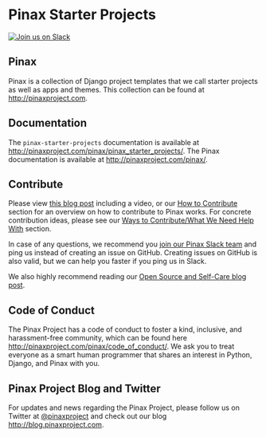 # Pinax Starter Projects

[![Join us on Slack](http://slack.pinaxproject.com/badge.svg)](http://slack.pinaxproject.com/)


Pinax
--------

Pinax is a collection of Django project templates that we call starter projects
as well as apps and themes. This collection can be found at http://pinaxproject.com.


Documentation
---------------

The `pinax-starter-projects` documentation is available at http://pinaxproject.com/pinax/pinax_starter_projects/. The Pinax documentation is available at http://pinaxproject.com/pinax/.

Contribute
----------------

Please view [this blog post](http://blog.pinaxproject.com/2016/02/26/recap-february-pinax-hangout/) including a video, or our [How to Contribute](http://pinaxproject.com/pinax/how_to_contribute/) section for an overview on how to contribute to Pinax works. For concrete contribution ideas, please see our [Ways to Contribute/What We Need Help With](http://pinaxproject.com/pinax/ways_to_contribute/) section.

In case of any questions, we recommend you [join our Pinax Slack team](http://slack.pinaxproject.com) and ping us instead of creating an issue on GitHub. Creating issues on GitHub is also valid, but we can help you faster if you ping us in Slack.

We also highly recommend reading our [Open Source and Self-Care blog post](http://blog.pinaxproject.com/2016/01/19/open-source-and-self-care/).  


Code of Conduct
-----------------

The Pinax Project has a code of conduct to foster a kind, inclusive, and harassment-free community, which can be found here   http://pinaxproject.com/pinax/code_of_conduct/. 
We ask you to treat everyone as a smart human programmer that shares an interest in Python, Django, and Pinax with you.



Pinax Project Blog and Twitter
--------------------------------

For updates and news regarding the Pinax Project, please follow us on Twitter at [@pinaxproject](https://twitter.com/pinaxproject) and check out our blog http://blog.pinaxproject.com.
